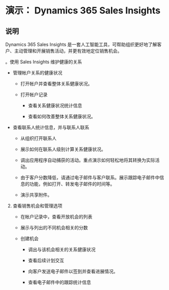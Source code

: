 ﻿---
demo:
    title: '演示： Dynamics 365 Sales Insights'
    module: '模块 2： 学习 Dynamics 365 Sales 的基础知识'
---

# 演示： Dynamics 365 Sales Insights

## 说明

Dynamics 365 Sales Insights 是一套人工智能工具，可帮助组织更好地了解客户、主动管理和开展销售活动，并更有效地定位销售机会。 

。使用 Sales Insights 维护健康的关系

- 管理帐户关系的健康状况

	- 打开帐户并查看整体关系健康状况。

	- 打开帐户记录

		- 查看关系健康状况统计信息

		- 查看如何改善整体关系健康状况。 

- 查看联系人统计信息，并与联系人联系

	- 从组织打开联系人

	- 展示如何在联系人级别计算关系健康状况。

	- 调出应用程序自动捕获的活动。重点演示如何轻松地将其转换为实际活动。 

	- 由于客户分数降低，请通过电子邮件与客户联系。展示跟踪电子邮件中信息的功能，例如打开、转发电子邮件的时间等。 

	- 演示共享附件。 

 

2. 查看销售机会和管理选项

	- 在帐户记录中，查看开放机会的列表

	- 展示与列出的不同机会相关的分数

	- 创建机会

		- 调出与该机会相关的关系健康状况

		- 查看后续计划交互 

		- 向客户发送电子邮件以签到并查看进展情况。 

		- 查看电子邮件中的跟踪统计信息 

